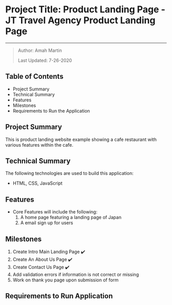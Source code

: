 # Project Title: Product Landing Page - JT Travel Agency Product Landing Page

***

> Author: Amah Martin
>
> Last Updated: 7-26-2020

## Table of Contents

* Project Summary
* Technical Summary
* Features
* Milestones
* Requirements to Run the Application

## Project Summary

This is product landing website example showing a cafe restaurant with various features within the cafe.

## Technical Summary

The following technologies are used to build this application:

* HTML, CSS, JavaScript

## Features

* Core Features will include the following\:
    1. A home page featuring a landing page of Japan
    2. A email sign up for users

## Milestones

1. Create Intro Main Landing Page ✔️
2. Create An About Us Page ✔️
3. Create Contact Us Page ✔️
4. Add validation errors if information is not correct or missing
5. Work on thank you page upon submission of form

## Requirements to Run Application

<!-- * For easy access, go to [www.amahmartin.me/restaurant-landing-page](https://amahmartin.me/) -->
